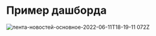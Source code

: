 # Пример дашборда
![лента-новостей-основное-2022-06-11T18-19-11 072Z](https://user-images.githubusercontent.com/63001821/173200227-9ad1f2fa-333a-45ea-906e-993cfe4c213d.jpg)

